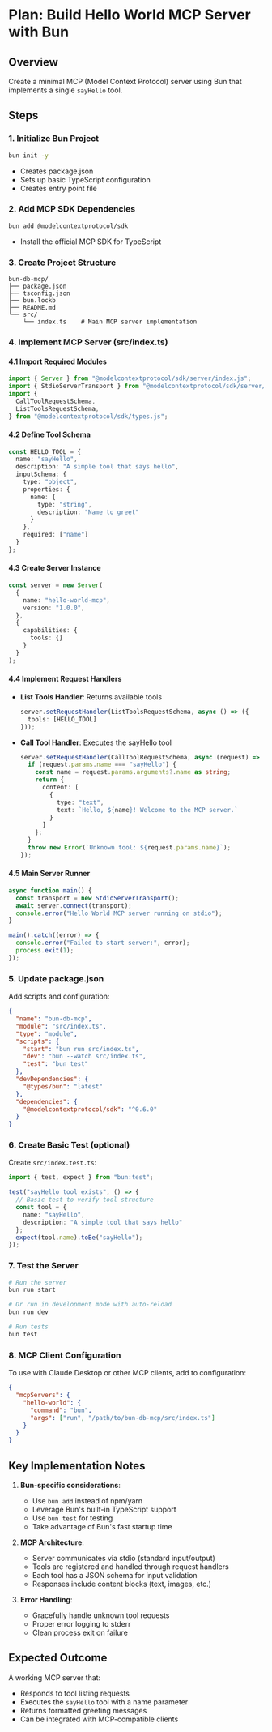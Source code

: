 # Plan: Build Hello World MCP Server with Bun

## Overview
Create a minimal MCP (Model Context Protocol) server using Bun that implements a single `sayHello` tool.

## Steps

### 1. Initialize Bun Project
```bash
bun init -y
```
- Creates package.json
- Sets up basic TypeScript configuration
- Creates entry point file

### 2. Add MCP SDK Dependencies
```bash
bun add @modelcontextprotocol/sdk
```
- Install the official MCP SDK for TypeScript

### 3. Create Project Structure
```
bun-db-mcp/
├── package.json
├── tsconfig.json
├── bun.lockb
├── README.md
└── src/
    └── index.ts    # Main MCP server implementation
```

### 4. Implement MCP Server (src/index.ts)

#### 4.1 Import Required Modules
```typescript
import { Server } from "@modelcontextprotocol/sdk/server/index.js";
import { StdioServerTransport } from "@modelcontextprotocol/sdk/server/stdio.js";
import {
  CallToolRequestSchema,
  ListToolsRequestSchema,
} from "@modelcontextprotocol/sdk/types.js";
```

#### 4.2 Define Tool Schema
```typescript
const HELLO_TOOL = {
  name: "sayHello",
  description: "A simple tool that says hello",
  inputSchema: {
    type: "object",
    properties: {
      name: {
        type: "string",
        description: "Name to greet"
      }
    },
    required: ["name"]
  }
};
```

#### 4.3 Create Server Instance
```typescript
const server = new Server(
  {
    name: "hello-world-mcp",
    version: "1.0.0",
  },
  {
    capabilities: {
      tools: {}
    }
  }
);
```

#### 4.4 Implement Request Handlers
- **List Tools Handler**: Returns available tools
  ```typescript
  server.setRequestHandler(ListToolsRequestSchema, async () => ({
    tools: [HELLO_TOOL]
  }));
  ```

- **Call Tool Handler**: Executes the sayHello tool
  ```typescript
  server.setRequestHandler(CallToolRequestSchema, async (request) => {
    if (request.params.name === "sayHello") {
      const name = request.params.arguments?.name as string;
      return {
        content: [
          {
            type: "text",
            text: `Hello, ${name}! Welcome to the MCP server.`
          }
        ]
      };
    }
    throw new Error(`Unknown tool: ${request.params.name}`);
  });
  ```

#### 4.5 Main Server Runner
```typescript
async function main() {
  const transport = new StdioServerTransport();
  await server.connect(transport);
  console.error("Hello World MCP server running on stdio");
}

main().catch((error) => {
  console.error("Failed to start server:", error);
  process.exit(1);
});
```

### 5. Update package.json
Add scripts and configuration:
```json
{
  "name": "bun-db-mcp",
  "module": "src/index.ts",
  "type": "module",
  "scripts": {
    "start": "bun run src/index.ts",
    "dev": "bun --watch src/index.ts",
    "test": "bun test"
  },
  "devDependencies": {
    "@types/bun": "latest"
  },
  "dependencies": {
    "@modelcontextprotocol/sdk": "^0.6.0"
  }
}
```

### 6. Create Basic Test (optional)
Create `src/index.test.ts`:
```typescript
import { test, expect } from "bun:test";

test("sayHello tool exists", () => {
  // Basic test to verify tool structure
  const tool = {
    name: "sayHello",
    description: "A simple tool that says hello"
  };
  expect(tool.name).toBe("sayHello");
});
```

### 7. Test the Server
```bash
# Run the server
bun run start

# Or run in development mode with auto-reload
bun run dev

# Run tests
bun test
```

### 8. MCP Client Configuration
To use with Claude Desktop or other MCP clients, add to configuration:
```json
{
  "mcpServers": {
    "hello-world": {
      "command": "bun",
      "args": ["run", "/path/to/bun-db-mcp/src/index.ts"]
    }
  }
}
```

## Key Implementation Notes

1. **Bun-specific considerations**:
   - Use `bun add` instead of npm/yarn
   - Leverage Bun's built-in TypeScript support
   - Use `bun test` for testing
   - Take advantage of Bun's fast startup time

2. **MCP Architecture**:
   - Server communicates via stdio (standard input/output)
   - Tools are registered and handled through request handlers
   - Each tool has a JSON schema for input validation
   - Responses include content blocks (text, images, etc.)

3. **Error Handling**:
   - Gracefully handle unknown tool requests
   - Proper error logging to stderr
   - Clean process exit on failure

## Expected Outcome
A working MCP server that:
- Responds to tool listing requests
- Executes the `sayHello` tool with a name parameter
- Returns formatted greeting messages
- Can be integrated with MCP-compatible clients